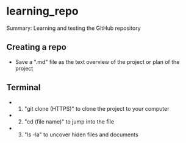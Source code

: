 # learning_repo
Summary: Learning and testing the GitHub repository

## Creating a repo
   - Save a ".md" file as the text overview of the project or plan of the project

## Terminal
   - 1. "git clone (HTTPS)" to clone the project to your computer
   - 2. "cd (file name)" to jump into the file
   - 3. "ls -la" to uncover hiden files and documents
   